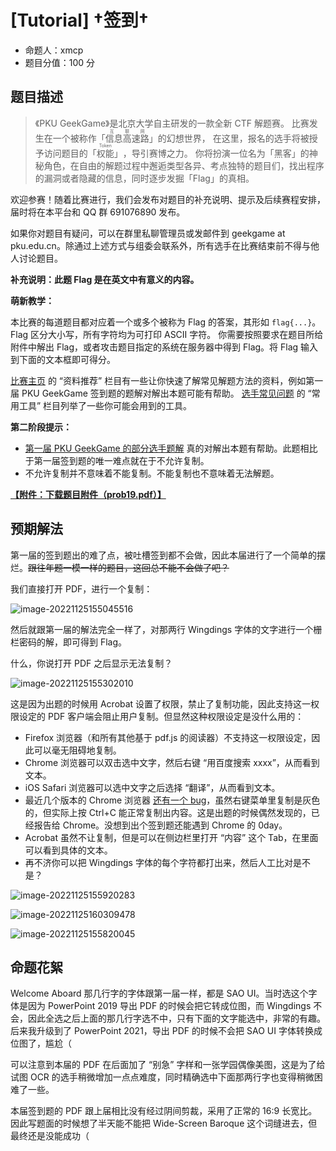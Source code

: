 # [Tutorial] †签到†

- 命题人：xmcp
- 题目分值：100 分

## 题目描述

<blockquote>
<p>《PKU GeekGame》是北京大学自主研发的一款全新 CTF 解题赛。
比赛发生在一个被称作「<ruby>信息高速路<rt>互联网</rt></ruby>」的幻想世界，
在这里，报名的选手将被授予访问题目的<ruby>「权能」<rt>Token</rt></ruby>，导引赛博之力。
你将扮演一位名为「黑客」的神秘角色，在自由的解题过程中邂逅类型各异、考点独特的题目们，找出程序的漏洞或者隐藏的信息，同时逐步发掘「Flag」的真相。</p>
</blockquote>
<p>欢迎参赛！随着比赛进行，我们会发布对题目的补充说明、提示及后续赛程安排，届时将在本平台和 QQ 群 691076890 发布。</p>
<p>如果你对题目有疑问，可以在群里私聊管理员或发邮件到 geekgame at pku.edu.cn。除通过上述方式与组委会联系外，所有选手在比赛结束前不得与他人讨论题目。</p>
<p><strong>补充说明：此题 Flag 是在英文中有意义的内容。</strong></p>
<div class="well">
<p><strong>萌新教学：</strong></p>
<p>本比赛的每道题目都对应着一个或多个被称为 Flag 的答案，其形如 <code>flag{...}</code>。
Flag 区分大小写，所有字符均为可打印 ASCII 字符。
你需要按照要求在题目所给附件中解出 Flag，或者攻击题目指定的系统在服务器中得到 Flag。将 Flag 输入到下面的文本框即可得分。</p>
<p><a href="#/game">比赛主页</a> 的 “资料推荐” 栏目有一些让你快速了解常见解题方法的资料，例如第一届 PKU GeekGame 签到题的题解对解出本题可能有帮助。
<a href="#/info/faq">选手常见问题</a> 的 “常用工具” 栏目列举了一些你可能会用到的工具。</p>
</div>
<div class="well">
<p><strong>第二阶段提示：</strong></p>
<ul>
<li><a target="_blank" rel="noopener noreferrer" href="https://github.com/PKU-GeekGame/geekgame-1st/tree/master/writeups">第一届 PKU GeekGame 的部分选手题解</a> 真的对解出本题有帮助。此题相比于第一届签到题的唯一难点就在于不允许复制。</li>
<li>不允许复制并不意味着不能复制。不能复制也不意味着无法解题。</li>
</ul>
</div>

**[【附件：下载题目附件（prob19.pdf）】](attachment/prob19.pdf)**

## 预期解法

第一届的签到题出的难了点，被吐槽签到都不会做，因此本届进行了一个简单的摆烂。<del>跟往年题一模一样的题目，这回总不能不会做了吧？</del>

我们直接打开 PDF，进行一个复制：

![image-20221125155045516](assets/image-20221125155045516.png)

然后就跟第一届的解法完全一样了，对那两行 Wingdings 字体的文字进行一个栅栏密码的解，即可得到 Flag。



什么，你说打开 PDF 之后显示无法复制？

![image-20221125155302010](assets/image-20221125155302010.png)

这是因为出题的时候用 Acrobat 设置了权限，禁止了复制功能，因此支持这一权限设定的 PDF 客户端会阻止用户复制。但显然这种权限设定是没什么用的：

- Firefox 浏览器（和所有其他基于 pdf.js 的阅读器）不支持这一权限设定，因此可以毫无阻碍地复制。
- Chrome 浏览器可以双击选中文字，然后右键 “用百度搜索 xxxx”，从而看到文本。
- iOS Safari 浏览器可以选中文字之后选择 “翻译”，从而看到文本。
- 最近几个版本的 Chrome 浏览器 [还有一个 bug](https://bugs.chromium.org/p/chromium/issues/detail?id=1380985)，虽然右键菜单里复制是灰色的，但实际上按 Ctrl+C 能正常复制出内容。这是出题的时候偶然发现的，已经报告给 Chrome。没想到出个签到题还能遇到 Chrome 的 0day。
- Acrobat 虽然不让复制，但是可以在侧边栏里打开 “内容” 这个 Tab，在里面可以看到具体的文本。
- 再不济你可以把 Wingdings 字体的每个字符都打出来，然后人工比对是不是？

![image-20221125155920283](assets/image-20221125155920283.png)

![image-20221125160309478](assets/image-20221125160309478.png)

![image-20221125155820045](assets/image-20221125155820045.png)

## 命题花絮

Welcome Aboard 那几行字的字体跟第一届一样，都是 SAO UI。当时选这个字体是因为 PowerPoint 2019 导出 PDF 的时候会把它转成位图，而 Wingdings 不会，因此全选之后上面的那几行字选不中，只有下面的文字能选中，非常的有趣。后来我升级到了 PowerPoint 2021，导出 PDF 的时候不会把 SAO UI 字体转换成位图了，尴尬（

可以注意到本届的 PDF 在后面加了 “别急” 字样和一张学园偶像美图，这是为了给试图 OCR 的选手稍微增加一点点难度，同时精确选中下面那两行字也变得稍微困难了一些。

本届签到题的 PDF 跟上届相比没有经过阴间剪裁，采用了正常的 16:9 长宽比。因此写题面的时候想了半天能不能把 Wide-Screen Baroque 这个词缝进去，但最终还是没能成功（
